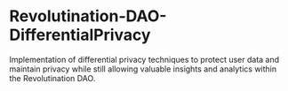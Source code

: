 # Revolutination-DAO-DifferentialPrivacy
Implementation of differential privacy techniques to protect user data and maintain privacy while still allowing valuable insights and analytics within the Revolutination DAO.

